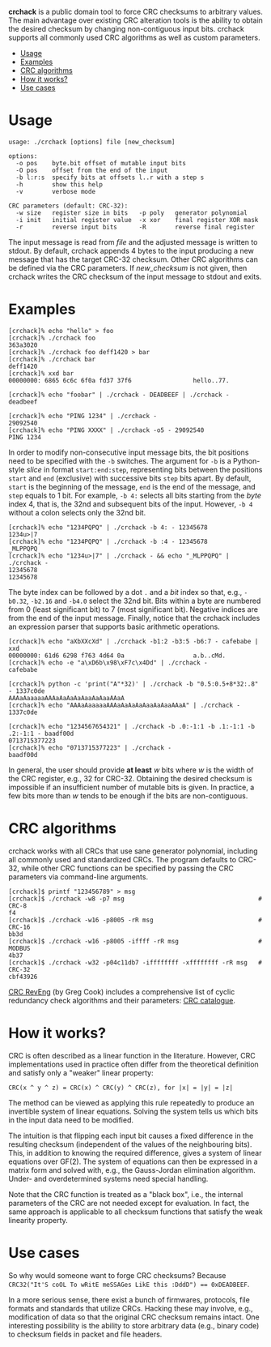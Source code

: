 **crchack** is a public domain tool to force CRC checksums to arbitrary values.
The main advantage over existing CRC alteration tools is the ability to obtain
the desired checksum by changing non-contiguous input bits. crchack supports all
commonly used CRC algorithms as well as custom parameters.

- [Usage](#usage)
- [Examples](#exampples)
- [CRC algorithms](#crc-algorithms)
- [How it works?](#how-it-works)
- [Use cases](#use-cases)


# Usage

```
usage: ./crchack [options] file [new_checksum]

options:
  -o pos    byte.bit offset of mutable input bits
  -O pos    offset from the end of the input
  -b l:r:s  specify bits at offsets l..r with a step s
  -h        show this help
  -v        verbose mode

CRC parameters (default: CRC-32):
  -w size   register size in bits   -p poly   generator polynomial
  -i init   initial register value  -x xor    final register XOR mask
  -r        reverse input bits      -R        reverse final register
```

The input message is read from *file* and the adjusted message is written to
stdout. By default, crchack appends 4 bytes to the input producing a new message
that has the target CRC-32 checksum. Other CRC algorithms can be defined via the
CRC parameters. If *new_checksum* is not given, then crchack writes the CRC
checksum of the input message to stdout and exits.


# Examples

```
[crchack]% echo "hello" > foo
[crchack]% ./crchack foo
363a3020
[crchack]% ./crchack foo deff1420 > bar
[crchack]% ./crchack bar
deff1420
[crchack]% xxd bar
00000000: 6865 6c6c 6f0a fd37 37f6                 hello..77.

[crchack]% echo "foobar" | ./crchack - DEADBEEF | ./crchack -
deadbeef

[crchack]% echo "PING 1234" | ./crchack -
29092540
[crchack]% echo "PING XXXX" | ./crchack -o5 - 29092540
PING 1234
```

In order to modify non-consecutive input message bits, the bit positions need
to be specified with the `-b` switches. The argument for `-b` is a Python-style
*slice* in format `start:end:step`, representing bits between the positions
`start` and `end` (exclusive) with successive bits `step` bits apart. By
default, `start` is the beginning of the message, `end` is the end of the
message, and `step` equals to 1 bit. For example, `-b 4:` selects all bits
starting from the *byte* index 4, that is, the 32nd and subsequent bits of the
input. However, `-b 4` without a colon selects only the 32nd bit.

```
[crchack]% echo "1234PQPQ" | ./crchack -b 4: - 12345678
1234u>|7
[crchack]% echo "1234PQPQ" | ./crchack -b :4 - 12345678
_MLPPQPQ
[crchack]% echo "1234u>|7" | ./crchack - && echo "_MLPPQPQ" | ./crchack -
12345678
12345678
```

The byte index can be followed by a dot `.` and a *bit* index so that, e.g.,
`-b0.32`, `-b2.16` and `-b4.0` select the 32nd bit. Bits within a byte are
numbered from 0 (least significant bit) to 7 (most significant bit). Negative
indices are from the end of the input message. Finally, notice that the crchack
includes an expression parser that supports basic arithmetic operations.

```
[crchack]% echo "aXbXXcXd" | ./crchack -b1:2 -b3:5 -b6:7 - cafebabe | xxd
00000000: 61d6 6298 f763 4d64 0a                   a.b..cMd.
[crchack]% echo -e "a\xD6b\x98\xF7c\x4Dd" | ./crchack -
cafebabe

[crchack]% python -c 'print("A"*32)' | ./crchack -b "0.5:0.5+8*32:.8" - 1337c0de
AAAaAaaaaaAAAaAaAaAaAaaAaAaaAAaA
[crchack]% echo "AAAaAaaaaaAAAaAaAaAaAaaAaAaaAAaA" | ./crchack -
1337c0de

[crchack]% echo "1234567654321" | ./crchack -b .0:-1:1 -b .1:-1:1 -b .2:-1:1 - baadf00d
0713715377223
[crchack]% echo "0713715377223" | ./crchack -
baadf00d
```

In general, the user should provide **at least** *w* bits where *w* is the width
of the CRC register, e.g., 32 for CRC-32. Obtaining the desired checksum is
impossible if an insufficient number of mutable bits is given. In practice, a
few bits more than *w* tends to be enough if the bits are non-contiguous.


# CRC algorithms

crchack works with all CRCs that use sane generator polynomial, including all
commonly used and standardized CRCs. The program defaults to CRC-32, while other
CRC functions can be specified by passing the CRC parameters via command-line
arguments.

```
[crchack]$ printf "123456789" > msg
[crchack]$ ./crchack -w8 -p7 msg                                     # CRC-8
f4
[crchack]$ ./crchack -w16 -p8005 -rR msg                             # CRC-16
bb3d
[crchack]$ ./crchack -w16 -p8005 -iffff -rR msg                      # MODBUS
4b37
[crchack]$ ./crchack -w32 -p04c11db7 -iffffffff -xffffffff -rR msg   # CRC-32
cbf43926
```

[CRC RevEng](http://reveng.sourceforge.net/) (by Greg Cook) includes a
comprehensive list of cyclic redundancy check algorithms and their parameters:
[CRC catalogue](http://reveng.sourceforge.net/crc-catalogue/).


# How it works?

CRC is often described as a linear function in the literature. However, CRC
implementations used in practice often differ from the theoretical definition
and satisfy only a "weaker" linear property:

    CRC(x ^ y ^ z) = CRC(x) ^ CRC(y) ^ CRC(z), for |x| = |y| = |z|

The method can be viewed as applying this rule repeatedly to produce an
invertible system of linear equations. Solving the system tells us which bits in
the input data need to be modified.

The intuition is that flipping each input bit causes a fixed difference in the
resulting checksum (independent of the values of the neighbouring bits). This,
in addition to knowing the required difference, gives a system of linear
equations over GF(2). The system of equations can then be expressed in a matrix
form and solved with, e.g., the Gauss-Jordan elimination algorithm. Under- and
overdetermined systems need special handling.

Note that the CRC function is treated as a "black box", i.e., the internal
parameters of the CRC are not needed except for evaluation. In fact, the same
approach is applicable to all checksum functions that satisfy the weak linearity
property.


# Use cases

So why would someone want to forge CRC checksums? Because `CRC32("It'S coOL To
wRitE meSSAGes LikE this :DddD") == 0xDEADBEEF`.

In a more serious sense, there exist a bunch of firmwares, protocols, file
formats and standards that utilize CRCs. Hacking these may involve, e.g.,
modification of data so that the original CRC checksum remains intact. One
interesting possibility is the ability to store arbitrary data (e.g., binary
code) to checksum fields in packet and file headers.
